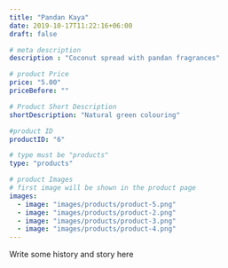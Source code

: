 ```yaml
---
title: "Pandan Kaya"
date: 2019-10-17T11:22:16+06:00
draft: false

# meta description
description : "Coconut spread with pandan fragrances"

# product Price
price: "5.00"
priceBefore: ""

# Product Short Description
shortDescription: "Natural green colouring"

#product ID
productID: "6"

# type must be "products"
type: "products"

# product Images
# first image will be shown in the product page
images:
  - image: "images/products/product-5.png"
  - image: "images/products/product-2.png"
  - image: "images/products/product-3.png"
  - image: "images/products/product-4.png"
---
```


Write some history and story here